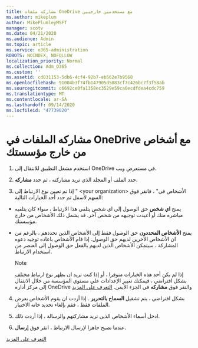 ```yaml
---
title: مشاركه ملفات OneDrive مع مستخدمين خارجيين
ms.author: mikeplum
author: MikePlumleyMSFT
manager: scotv
ms.date: 04/21/2020
ms.audience: Admin
ms.topic: article
ms.service: o365-administration
ROBOTS: NOINDEX, NOFOLLOW
localization_priority: Normal
ms.collection: Adm_O365
ms.custom: ''
ms.assetid: cd031153-5db6-4cf4-92b7-eb562e7b9568
ms.openlocfilehash: 91004b3f74fb147905d5083cf7c426bc7f3f58ab
ms.sourcegitcommit: c6692ce0fa1358ec3529e59ca0ecdfdea4cdc759
ms.translationtype: MT
ms.contentlocale: ar-SA
ms.lasthandoff: 09/14/2020
ms.locfileid: "47739020"
---
```

# <a name="share-files-in-onedrive-with-people-outside-your-organization"></a>مشاركه الملفات في OneDrive مع أشخاص من خارج مؤسستك

1. استخدم مشغل التطبيق للانتقال إلى OneDrive في مستعرض ويب. 
    
2. حدد الملف أو المجلد الذي تريد مشاركته ، ثم حدد **مشاركه**. 
    
3. إذا تم تعيين نوع الارتباط إلى " \<your organization\> الأشخاص في" ، فانقر فوق السهم لأسفل ثم حدد أحد الخيارات التالية: 
    
  - يمنح **اي شخص** حق الوصول إلى اي شخص يتلقى هذا الارتباط ، سواء كان يتلقيه مباشره منك أو أعيدت توجيهه من شخص آخر. قد يشمل ذلك الأشخاص من خارج مؤسستك. 
    
  - يمنح **الأشخاص المحددون** حق الوصول فقط إلى الأشخاص الذين تحددهم ، بالرغم من ان الأشخاص الآخرين لديهم حق الوصول. إذا قام الأشخاص باعاده توجيه دعوه المشاركة ، سيتمكن الأشخاص الذين لديهم بالفعل حق الوصول إلى العنصر من استخدام الارتباط. 
    
    > [!NOTE]
    > إذا لم يكن أحد هذه الخيارات متوفرا ، أو إذا كنت تريد ان يظهر نوع ارتباط مختلف بشكل افتراضي ، فيمكنك تغيير الإعدادات علي مستوي المؤسسة من خلال الانتقال إلى مركز أداره OneDrive والنقر فوق **مشاركه** في الجزء الأيمن. [التعرف على المزيد](https://go.microsoft.com/fwlink/?linkid=871961)
  
4. بشكل افتراضي ، يتم تشغيل **السماح بالتحرير** . إذا أردت ان يقوم الأشخاص بعرض الملفات فقط ، فقم بإلغاء تحديد خانه الاختيار. 
    
5. ادخل أسماء الأشخاص الذين تريد مشاركتهم والرسالة ، إذا أردت ذلك.
    
6. عندما تصبح جاهزا لإرسال الارتباط ، انقر فوق **إرسال**. 
    
[التعرف على المزيد](https://go.microsoft.com/fwlink/?linkid=871861)
  

